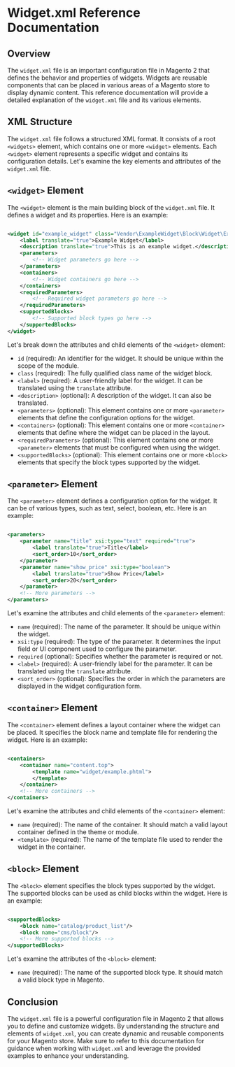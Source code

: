 # Widget.xml Reference Documentation

## Overview

The `widget.xml` file is an important configuration file in Magento 2 that defines the behavior and properties of
widgets. Widgets are reusable components that can be placed in various areas of a Magento store to display dynamic
content. This reference documentation will provide a detailed explanation of the `widget.xml` file and its various
elements.

## XML Structure

The `widget.xml` file follows a structured XML format. It consists of a root `<widgets>` element, which contains one or
more `<widget>` elements. Each `<widget>` element represents a specific widget and contains its configuration details.
Let's examine the key elements and attributes of the `widget.xml` file.

## `<widget>` Element

The `<widget>` element is the main building block of the `widget.xml` file. It defines a widget and its properties. Here
is an example:

```xml

<widget id="example_widget" class="Vendor\ExampleWidget\Block\Widget\Example">
    <label translate="true">Example Widget</label>
    <description translate="true">This is an example widget.</description>
    <parameters>
        <!-- Widget parameters go here -->
    </parameters>
    <containers>
        <!-- Widget containers go here -->
    </containers>
    <requiredParameters>
        <!-- Required widget parameters go here -->
    </requiredParameters>
    <supportedBlocks>
        <!-- Supported block types go here -->
    </supportedBlocks>
</widget>
```

Let's break down the attributes and child elements of the `<widget>` element:

- `id` (required): An identifier for the widget. It should be unique within the scope of the module.
- `class` (required): The fully qualified class name of the widget block.
- `<label>` (required): A user-friendly label for the widget. It can be translated using the `translate` attribute.
- `<description>` (optional): A description of the widget. It can also be translated.
- `<parameters>` (optional): This element contains one or more `<parameter>` elements that define the configuration
  options for the widget.
- `<containers>` (optional): This element contains one or more `<container>` elements that define where the widget can
  be placed in the layout.
- `<requiredParameters>` (optional): This element contains one or more `<parameter>` elements that must be configured
  when using the widget.
- `<supportedBlocks>` (optional): This element contains one or more `<block>` elements that specify the block types
  supported by the widget.

## `<parameter>` Element

The `<parameter>` element defines a configuration option for the widget. It can be of various types, such as text,
select, boolean, etc. Here is an example:

```xml

<parameters>
    <parameter name="title" xsi:type="text" required="true">
        <label translate="true">Title</label>
        <sort_order>10</sort_order>
    </parameter>
    <parameter name="show_price" xsi:type="boolean">
        <label translate="true">Show Price</label>
        <sort_order>20</sort_order>
    </parameter>
    <!-- More parameters -->
</parameters>
```

Let's examine the attributes and child elements of the `<parameter>` element:

- `name` (required): The name of the parameter. It should be unique within the widget.
- `xsi:type` (required): The type of the parameter. It determines the input field or UI component used to configure the
  parameter.
- `required` (optional): Specifies whether the parameter is required or not.
- `<label>` (required): A user-friendly label for the parameter. It can be translated using the `translate` attribute.
- `<sort_order>` (optional): Specifies the order in which the parameters are displayed in the widget configuration form.

## `<container>` Element

The `<container>` element defines a layout container where the widget can be placed. It specifies the block name and
template file for rendering the widget. Here is an example:

```xml

<containers>
    <container name="content.top">
        <template name="widget/example.phtml">
        </template>
    </container>
    <!-- More containers -->
</containers>
```

Let's examine the attributes and child elements of the `<container>` element:

- `name` (required): The name of the container. It should match a valid layout container defined in the theme or module.
- `<template>` (required): The name of the template file used to render the widget in the container.

## `<block>` Element

The `<block>` element specifies the block types supported by the widget. The supported blocks can be used as child
blocks within the widget. Here is an example:

```xml

<supportedBlocks>
    <block name="catalog/product_list"/>
    <block name="cms/block"/>
    <!-- More supported blocks -->
</supportedBlocks>
```

Let's examine the attributes of the `<block>` element:

- `name` (required): The name of the supported block type. It should match a valid block type in Magento.

## Conclusion

The `widget.xml` file is a powerful configuration file in Magento 2 that allows you to define and customize widgets. By
understanding the structure and elements of `widget.xml`, you can create dynamic and reusable components for your
Magento store. Make sure to refer to this documentation for guidance when working with `widget.xml` and leverage the
provided examples to enhance your understanding.
